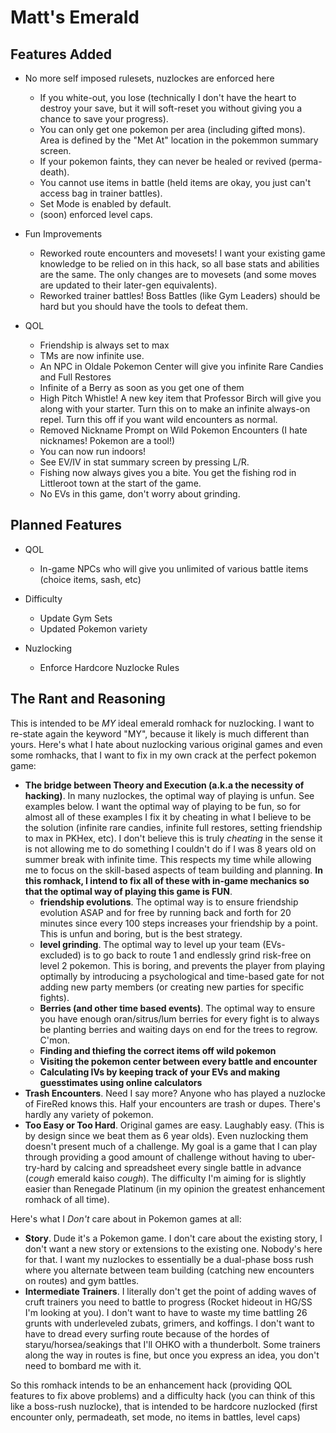 # Matt's Emerald

## Features Added

- No more self imposed rulesets, nuzlockes are enforced here
  - If you white-out, you lose (technically I don't have the heart to destroy your save, but it will soft-reset you without giving you a chance to save your progress).
  - You can only get one pokemon per area (including gifted mons).  Area is defined by the "Met At" location in the pokemmon summary screen.
  - If your pokemon faints, they can never be healed or revived (perma-death).
  - You cannot use items in battle (held items are okay, you just can't access bag in trainer battles).
  - Set Mode is enabled by default.
  - (soon) enforced level caps.

- Fun Improvements
  - Reworked route encounters and movesets! I want your existing game knowledge to be relied on in this hack, so all base stats and abilities are the same.  The only changes are to movesets (and some moves are updated to their later-gen equivalents).  
  - Reworked trainer battles! Boss Battles (like Gym Leaders) should be hard but you should have the tools to defeat them.

- QOL
  - Friendship is always set to max
  - TMs are now infinite use.
  - An NPC in Oldale Pokemon Center will give you infinite Rare Candies and Full Restores
  - Infinite of a Berry as soon as you get one of them
  - High Pitch Whistle! A new key item that Professor Birch will give you along with your starter.  Turn this on to make an infinite always-on repel.  Turn this off if you want wild encounters as normal. 
  - Removed Nickname Prompt on Wild Pokemon Encounters (I hate nicknames! Pokemon are a tool!)
  - You can now run indoors! 
  - See EV/IV in stat summary screen by pressing L/R.
  - Fishing now always gives you a bite.  You get the fishing rod in Littleroot town at the start of the game.
  - No EVs in this game, don't worry about grinding.


## Planned Features

- QOL
  - In-game NPCs who will give you unlimited of various battle items (choice items, sash, etc)

- Difficulty
  - Update Gym Sets
  - Updated Pokemon variety

- Nuzlocking
  - Enforce Hardcore Nuzlocke Rules

## The Rant and Reasoning

This is intended to be _MY_ ideal emerald romhack for nuzlocking. I want to re-state again the keyword "MY", because it likely is much different than yours. Here's what I hate about nuzlocking various original games and even some romhacks, that I want to fix in my own crack at the perfect pokemon game:

- **The bridge between Theory and Execution (a.k.a the necessity of hacking)**. In many nuzlockes, the optimal way of playing is unfun. See examples below. I want the optimal way of playing to be fun, so for almost all of these examples I fix it by cheating in what I believe to be the solution (infinite rare candies, infinite full restores, setting friendship to max in PKHex, etc). I don't believe this is truly _cheating_ in the sense it is not allowing me to do something I couldn't do if I was 8 years old on summer break with infinite time. This respects my time while allowing me to focus on the skill-based aspects of team building and planning. **In this romhack, I intend to fix all of these with in-game mechanics so that the optimal way of playing this game is FUN**.
  - **friendship evolutions**. The optimal way is to ensure friendship evolution ASAP and for free by running back and forth for 20 minutes since every 100 steps increases your friendship by a point. This is unfun and boring, but is the best strategy.
  - **level grinding**. The optimal way to level up your team (EVs-excluded) is to go back to route 1 and endlessly grind risk-free on level 2 pokemon. This is boring, and prevents the player from playing optimally by introducing a psychological and time-based gate for not adding new party members (or creating new parties for specific fights).
  - **Berries (and other time based events)**. The optimal way to ensure you have enough oran/sitrus/lum berries for every fight is to always be planting berries and waiting days on end for the trees to regrow. C'mon.
  - **Finding and thiefing the correct items off wild pokemon**
  - **Visiting the pokemon center between every battle and encounter**
  - **Calculating IVs by keeping track of your EVs and making guesstimates using online calculators**
- **Trash Encounters**. Need I say more? Anyone who has played a nuzlocke of FireRed knows this. Half your encounters are trash or dupes. There's hardly any variety of pokemon.
- **Too Easy or Too Hard**. Original games are easy. Laughably easy. (This is by design since we beat them as 6 year olds). Even nuzlocking them doesn't present much of a challenge. My goal is a game that I can play through providing a good amount of challenge without having to uber-try-hard by calcing and spreadsheet every single battle in advance (_cough_ emerald kaiso _cough_). The difficulty I'm aiming for is slightly easier than Renegade Platinum (in my opinion the greatest enhancement romhack of all time).

Here's what I _Don't_ care about in Pokemon games at all:

- **Story**. Dude it's a Pokemon game. I don't care about the existing story, I don't want a new story or extensions to the existing one. Nobody's here for that. I want my nuzlockes to essentially be a dual-phase boss rush where you alternate between team building (catching new encounters on routes) and gym battles.
- **Intermediate Trainers**. I literally don't get the point of adding waves of cruft trainers you need to battle to progress (Rocket hideout in HG/SS I'm looking at you). I don't want to have to waste my time battling 26 grunts with underleveled zubats, grimers, and koffings. I don't want to have to dread every surfing route because of the hordes of staryu/horsea/seakings that I'll OHKO with a thunderbolt. Some trainers along the way in routes is fine, but once you express an idea, you don't need to bombard me with it.

So this romhack intends to be an enhancement hack (providing QOL features to fix above problems) and a difficulty hack (you can think of this like a boss-rush nuzlocke), that is intended to be hardcore nuzlocked (first encounter only, permadeath, set mode, no items in battles, level caps)
